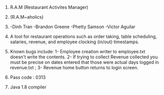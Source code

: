 1. R.A.M (Restaurant Activites Manager) 

2. (R.A.M~aholics)
 	
3.	-Dinh Tran
   	-Brandon Greene
  	-Phetty Samson
	-Victor Aguilar

4. A tool for restaurant operations such as order taking, table scheduling, salaries, revenue, and employee clocking (in/out) timestamps.

5. Known bugs include:
	1- Employee creation writer to employee.txt doesn't write the contents.
	2- If trying to collect Revenue collected you must be precise on dates entered that those were actual days logged in revenue.txt ; 
	3- Revenue home button returns to login screen.
6. Pass code : 0313
7. Java 1.8 compiler
